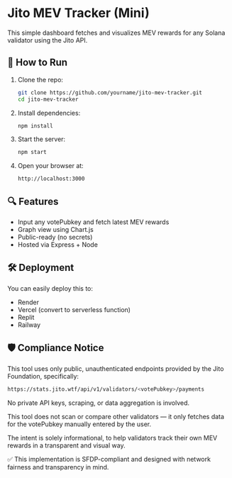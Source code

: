 # Jito MEV Tracker (Mini)

This simple dashboard fetches and visualizes MEV rewards for any Solana validator using the Jito API.

## 🚀 How to Run

1. Clone the repo:
   ```bash
   git clone https://github.com/yourname/jito-mev-tracker.git
   cd jito-mev-tracker
   ```

2. Install dependencies:
   ```bash
   npm install
   ```

3. Start the server:
   ```bash
   npm start
   ```

4. Open your browser at:
   ```
   http://localhost:3000
   ```

## 🔍 Features

- Input any votePubkey and fetch latest MEV rewards
- Graph view using Chart.js
- Public-ready (no secrets)
- Hosted via Express + Node

## 🛠 Deployment

You can easily deploy this to:
- Render
- Vercel (convert to serverless function)
- Replit
- Railway

## 🛡️ Compliance Notice
This tool uses only public, unauthenticated endpoints provided by the Jito Foundation, specifically:

```bash
https://stats.jito.wtf/api/v1/validators/<votePubkey>/payments
```
No private API keys, scraping, or data aggregation is involved.

This tool does not scan or compare other validators — it only fetches data for the votePubkey manually entered by the user.

The intent is solely informational, to help validators track their own MEV rewards in a transparent and visual way.

✅ This implementation is SFDP-compliant and designed with network fairness and transparency in mind.
